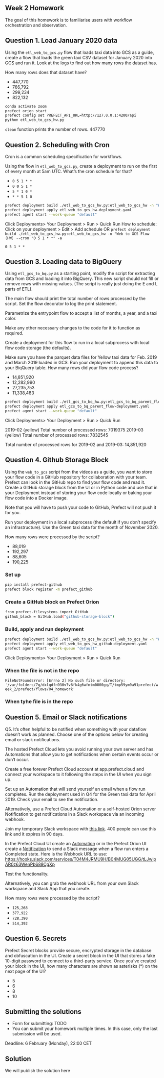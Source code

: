 ## Week 2 Homework

The goal of this homework is to familiarise users with workflow orchestration and observation. 


## Question 1. Load January 2020 data

Using the `etl_web_to_gcs.py` flow that loads taxi data into GCS as a guide, create a flow that loads the green taxi CSV dataset for January 2020 into GCS and run it. Look at the logs to find out how many rows the dataset has.

How many rows does that dataset have?

* 447,770
* 766,792
* 299,234
* 822,132

``` bash
conda activate zoom
prefect orion start
prefect config set PREFECT_API_URL=http://127.0.0.1:4200/api
python etl_web_to_gcs_hw.py
```
`clean` function prints the number of rows. 
447770

## Question 2. Scheduling with Cron

Cron is a common scheduling specification for workflows. 

Using the flow in `etl_web_to_gcs.py`, create a deployment to run on the first of every month at 5am UTC. What’s the cron schedule for that?

- `0 5 1 * *`
- `0 0 5 1 *`
- `5 * 1 0 *`
- `* * 5 1 0`

``` bash
prefect deployment build ./etl_web_to_gcs_hw.py:etl_web_to_gcs_hw -n "Web to GCS Flow (HW)"
prefect deployment apply etl_web_to_gcs_hw-deployment.yaml
prefect agent start --work-queue "default" 
```
Click Deployments> Your Deployment > Run > Quick Run
How to schedule:
Click on your deployment > Edit > Add schedule OR
`prefect deployment build ./etl_web_to_gcs_hw.py:etl_web_to_gcs_hw -n "Web to GCS Flow (HW) --cron "0 5 1 * *" -a`

`0 5 1 * *`


## Question 3. Loading data to BigQuery 

Using `etl_gcs_to_bq.py` as a starting point, modify the script for extracting data from GCS and loading it into BigQuery. This new script should not fill or remove rows with missing values. (The script is really just doing the E and L parts of ETL).

The main flow should print the total number of rows processed by the script. Set the flow decorator to log the print statement.

Parametrize the entrypoint flow to accept a list of months, a year, and a taxi color. 

Make any other necessary changes to the code for it to function as required.

Create a deployment for this flow to run in a local subprocess with local flow code storage (the defaults).

Make sure you have the parquet data files for Yellow taxi data for Feb. 2019 and March 2019 loaded in GCS. Run your deployment to append this data to your BiqQuery table. How many rows did your flow code process?

- 14,851,920
- 12,282,990
- 27,235,753
- 11,338,483

``` bash
prefect deployment build ./etl_gcs_to_bq_hw.py:etl_gcs_to_bq_parent_flow -n "GCS to BQ Flow (HW)" --params '{"months": [2,3], "year": 2019, "color": "yellow"}'
prefect deployment apply etl_gcs_to_bq_parent_flow-deployment.yaml
prefect agent start --work-queue "default" 
```
Click Deployments> Your Deployment > Run > Quick Run

2019-02 (yellow)
Total number of processed rows: 7019375
2019-03 (yellow)
Total number of processed rows: 7832545

Total number of processed rows for 2019-02 and 2019-03: 14,851,920

## Question 4. Github Storage Block

Using the `web_to_gcs` script from the videos as a guide, you want to store your flow code in a GitHub repository for collaboration with your team. Prefect can look in the GitHub repo to find your flow code and read it. Create a GitHub storage block from the UI or in Python code and use that in your Deployment instead of storing your flow code locally or baking your flow code into a Docker image. 

Note that you will have to push your code to GitHub, Prefect will not push it for you.

Run your deployment in a local subprocess (the default if you don’t specify an infrastructure). Use the Green taxi data for the month of November 2020.

How many rows were processed by the script?

- 88,019
- 192,297
- 88,605
- 190,225

### Set up
```bash
pip install prefect-github
prefect block register -m prefect_github
```

### Create a GitHub block on Prefect Orion
```bash
from prefect.filesystems import GitHub
github_block = GitHub.load("github-storage-block")
```
### Build, apply and run deployment
```bash
prefect deployment build ./etl_web_to_gcs_hw.py:etl_web_to_gcs_hw -n "Web to GCS Flow (HW-GitHub)" -sb github/github-storage-block --path "week_2/prefect/flows/04_homework" -o etl_web_to_gcs_hw_github-deployment.yaml
prefect deployment apply etl_web_to_gcs_hw_github-deployment.yaml
prefect agent start --work-queue "default" 
```
Click Deployments> Your Deployment > Run > Quick Run

### When the file is not in the repo
`FileNotFoundError: [Errno 2] No such file or directory: '/var/folders/7q/dxlqdfn930v7v6fk4g6wfntm0000gq/T/tmp59ym0a91prefect/week_2/prefect/flows/04_homework'`

### When tyhe file is in the repo

## Question 5. Email or Slack notifications

Q5. It’s often helpful to be notified when something with your dataflow doesn’t work as planned. Choose one of the options below for creating email or slack notifications.

The hosted Prefect Cloud lets you avoid running your own server and has Automations that allow you to get notifications when certain events occur or don’t occur. 

Create a free forever Prefect Cloud account at app.prefect.cloud and connect your workspace to it following the steps in the UI when you sign up. 

Set up an Automation that will send yourself an email when a flow run completes. Run the deployment used in Q4 for the Green taxi data for April 2019. Check your email to see the notification.

Alternatively, use a Prefect Cloud Automation or a self-hosted Orion server Notification to get notifications in a Slack workspace via an incoming webhook. 

Join my temporary Slack workspace with [this link](https://join.slack.com/t/temp-notify/shared_invite/zt-1odklt4wh-hH~b89HN8MjMrPGEaOlxIw). 400 people can use this link and it expires in 90 days. 

In the Prefect Cloud UI create an [Automation](https://docs.prefect.io/ui/automations) or in the Prefect Orion UI create a [Notification](https://docs.prefect.io/ui/notifications/) to send a Slack message when a flow run enters a Completed state. Here is the Webhook URL to use: https://hooks.slack.com/services/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

Test the functionality.

Alternatively, you can grab the webhook URL from your own Slack workspace and Slack App that you create. 


How many rows were processed by the script?

- `125,268`
- `377,922`
- `728,390`
- `514,392`


## Question 6. Secrets

Prefect Secret blocks provide secure, encrypted storage in the database and obfuscation in the UI. Create a secret block in the UI that stores a fake 10-digit password to connect to a third-party service. Once you’ve created your block in the UI, how many characters are shown as asterisks (*) on the next page of the UI?

- 5
- 6
- 8
- 10


## Submitting the solutions

* Form for submitting: TODO
* You can submit your homework multiple times. In this case, only the last submission will be used. 

Deadline: 6 February (Monday), 22:00 CET


## Solution

We will publish the solution here
